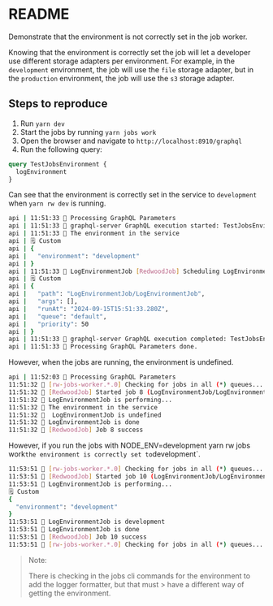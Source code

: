# README

Demonstrate that the environment is not correctly set in the job worker.

Knowing that the environment is correctly set the job will let a developer use different storage adapters per environment. For example, in the `development` environment, the job will use the `file` storage adapter, but in the `production` environment, the job will use the `s3` storage adapter.

## Steps to reproduce

1. Run `yarn dev`
2. Start the jobs by running `yarn jobs work`
2. Open the browser and navigate to `http://localhost:8910/graphql`
3. Run the following query:

```graphql
query TestJobsEnvironment {
  logEnvironment
}
```

Can see that the environment is correctly set in the service to `development` when `yarn rw dev` is running.

```bash
api | 11:51:33 🐛 Processing GraphQL Parameters
api | 11:51:33 🐛 graphql-server GraphQL execution started: TestJobsEnvironment
api | 11:51:33 🌲 The environment in the service
api | 🗒 Custom
api | {
api |   "environment": "development"
api | }
api | 11:51:33 🌲 LogEnvironmentJob [RedwoodJob] Scheduling LogEnvironmentJob
api | 🗒 Custom
api | {
api |   "path": "LogEnvironmentJob/LogEnvironmentJob",
api |   "args": [],
api |   "runAt": "2024-09-15T15:51:33.280Z",
api |   "queue": "default",
api |   "priority": 50
api | }
api | 11:51:33 🐛 graphql-server GraphQL execution completed: TestJobsEnvironment
api | 11:51:33 🐛 Processing GraphQL Parameters done.
```

However, when the jobs are running, the environment is undefined.

```bash
api | 11:52:03 🐛 Processing GraphQL Parameters
11:51:32 🐛 [rw-jobs-worker.*.0] Checking for jobs in all (*) queues...
11:51:32 🌲 [RedwoodJob] Started job 8 (LogEnvironmentJob/LogEnvironmentJob:LogEnvironmentJob)
11:51:32 🌲 LogEnvironmentJob is performing...
11:51:32 🌲 The environment in the service
11:51:32 🚦  LogEnvironmentJob is undefined
11:51:32 🌲 LogEnvironmentJob is done
11:51:32 🐛 [RedwoodJob] Job 8 success
```

However, if you run the jobs with  NODE_ENV=development yarn rw jobs work` the environment is correctly set to `development`.

```bash
11:53:51 🐛 [rw-jobs-worker.*.0] Checking for jobs in all (*) queues...
11:53:51 🌲 [RedwoodJob] Started job 10 (LogEnvironmentJob/LogEnvironmentJob:LogEnvironmentJob)
11:53:51 🌲 LogEnvironmentJob is performing...
🗒 Custom
{
  "environment": "development"
}
11:53:51 🌲 LogEnvironmentJob is development
11:53:51 🌲 LogEnvironmentJob is done
11:53:51 🐛 [RedwoodJob] Job 10 success
11:53:51 🐛 [rw-jobs-worker.*.0] Checking for jobs in all (*) queues...
```

> Note:
>
> There is checking in the jobs cli commands for the environment to add the logger formatter, but that must > have a different way of getting the environment.
